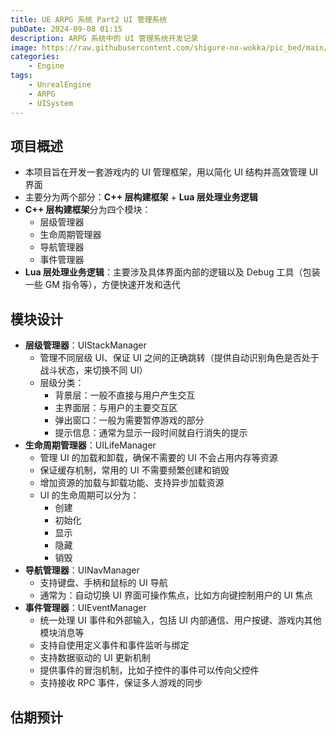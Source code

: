 ```yaml
---
title: UE ARPG 系统 Part2 UI 管理系统
pubDate: 2024-09-08 01:15
description: ARPG 系统中的 UI 管理系统开发记录
image: https://raw.githubusercontent.com/shigure-no-wokka/pic_bed/main/imgs/family_engine.jpg
categories:
    - Engine
tags:
    - UnrealEngine
    - ARPG
    - UISystem
---
```



<!--more-->

## 项目概述

- 本项目旨在开发一套游戏内的 UI 管理框架，用以简化 UI 结构并高效管理 UI 界面
- 主要分为两个部分：**C++ 层构建框架** + **Lua 层处理业务逻辑**
- **C++ 层构建框架**分为四个模块：
  - 层级管理器
  - 生命周期管理器
  - 导航管理器
  - 事件管理器
- **Lua 层处理业务逻辑**：主要涉及具体界面内部的逻辑以及 Debug 工具（包装一些 GM 指令等），方便快速开发和迭代

## 模块设计

- **层级管理器**：UIStackManager
  - 管理不同层级 UI、保证 UI 之间的正确跳转（提供自动识别角色是否处于战斗状态，来切换不同 UI）
  - 层级分类：
    - 背景层：一般不直接与用户产生交互
    - 主界面层：与用户的主要交互区
    - 弹出窗口：一般为需要暂停游戏的部分
    - 提示信息：通常为显示一段时间就自行消失的提示
- **生命周期管理器**：UILifeManager
  - 管理 UI 的加载和卸载，确保不需要的 UI 不会占用内存等资源
  - 保证缓存机制，常用的 UI 不需要频繁创建和销毁
  - 增加资源的加载与卸载功能、支持异步加载资源
  - UI 的生命周期可以分为：
    - 创建
    - 初始化
    - 显示
    - 隐藏
    - 销毁 
- **导航管理器**：UINavManager
  - 支持键盘、手柄和鼠标的 UI 导航
  - 通常为：自动切换 UI 界面可操作焦点，比如方向键控制用户的 UI 焦点
- **事件管理器**：UIEventManager
  - 统一处理 UI 事件和外部输入，包括 UI 内部通信、用户按键、游戏内其他模块消息等
  - 支持自使用定义事件和事件监听与绑定
  - 支持数据驱动的 UI 更新机制
  - 提供事件的冒泡机制，比如子控件的事件可以传向父控件
  - 支持接收 RPC 事件，保证多人游戏的同步
<!-- - **动画效果管理器**：UIAnimManager
- 本地化与多语言支持 -->


## 估期预计





